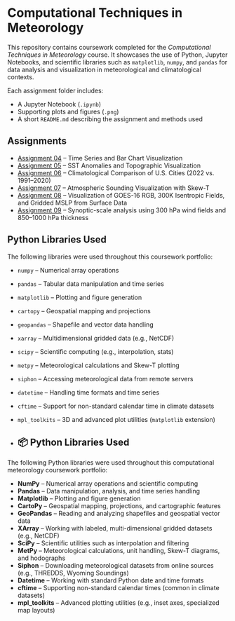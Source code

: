 # Computational Techniques in Meteorology

This repository contains coursework completed for the *Computational Techniques in Meteorology* course. It showcases the use of Python, Jupyter Notebooks, and scientific libraries such as `matplotlib`, `numpy`, and `pandas` for data analysis and visualization in meteorological and climatological contexts.

Each assignment folder includes:
- A Jupyter Notebook (`.ipynb`)
- Supporting plots and figures (`.png`)
- A short `README.md` describing the assignment and methods used

## Assignments

- [Assignment 04](assignment04) – Time Series and Bar Chart Visualization
- [Assignment 05](assignment05) – SST Anomalies and Topographic Visualization
- [Assignment 06](assignment06) – Climatological Comparison of U.S. Cities (2022 vs. 1991–2020)
- [Assignment 07](assignment07) – Atmospheric Sounding Visualization with Skew-T
- [Assignment 08](assignment08) – Visualization of GOES-16 RGB, 300K Isentropic Fields, and Gridded MSLP from Surface Data
- [Assignment 09](assignment09) – Synoptic-scale analysis using 300 hPa wind fields and 850–1000 hPa thickness

## Python Libraries Used

The following libraries were used throughout this coursework portfolio:

- `numpy` – Numerical array operations
- `pandas` – Tabular data manipulation and time series
- `matplotlib` – Plotting and figure generation
- `cartopy` – Geospatial mapping and projections
- `geopandas` – Shapefile and vector data handling
- `xarray` – Multidimensional gridded data (e.g., NetCDF)
- `scipy` – Scientific computing (e.g., interpolation, stats)
- `metpy` – Meteorological calculations and Skew-T plotting
- `siphon` – Accessing meteorological data from remote servers
- `datetime` – Handling time formats and time series
- `cftime` – Support for non-standard calendar time in climate datasets
- `mpl_toolkits` – 3D and advanced plot utilities (`matplotlib` extension)

- ## 📦 Python Libraries Used

The following Python libraries were used throughout this computational meteorology coursework portfolio:

- **NumPy** – Numerical array operations and scientific computing
- **Pandas** – Data manipulation, analysis, and time series handling
- **Matplotlib** – Plotting and figure generation
- **CartoPy** – Geospatial mapping, projections, and cartographic features
- **GeoPandas** – Reading and analyzing shapefiles and geospatial vector data
- **XArray** – Working with labeled, multi-dimensional gridded datasets (e.g., NetCDF)
- **SciPy** – Scientific utilities such as interpolation and filtering
- **MetPy** – Meteorological calculations, unit handling, Skew-T diagrams, and hodographs
- **Siphon** – Downloading meteorological datasets from online sources (e.g., THREDDS, Wyoming Soundings)
- **Datetime** – Working with standard Python date and time formats
- **cftime** – Supporting non-standard calendar times (common in climate datasets)
- **mpl_toolkits** – Advanced plotting utilities (e.g., inset axes, specialized map layouts)

